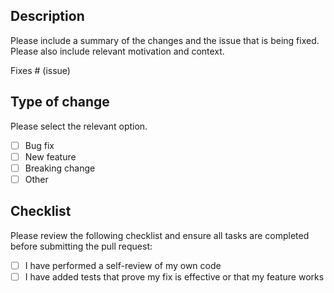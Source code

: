 ## Description

Please include a summary of the changes and the issue that is being fixed. Please also include relevant motivation and context.

Fixes # (issue)

## Type of change

Please select the relevant option.

- [ ] Bug fix
- [ ] New feature
- [ ] Breaking change
- [ ] Other

## Checklist

Please review the following checklist and ensure all tasks are completed before submitting the pull request:

- [ ] I have performed a self-review of my own code
- [ ] I have added tests that prove my fix is effective or that my feature works
